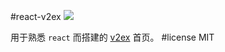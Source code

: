 #react-v2ex
![](https://travis-ci.org/kisnows/react-v2ex.svg?branch=master)

用于熟悉 `react` 而搭建的 [v2ex](https://v2ex.com) 首页。
#license
MIT
